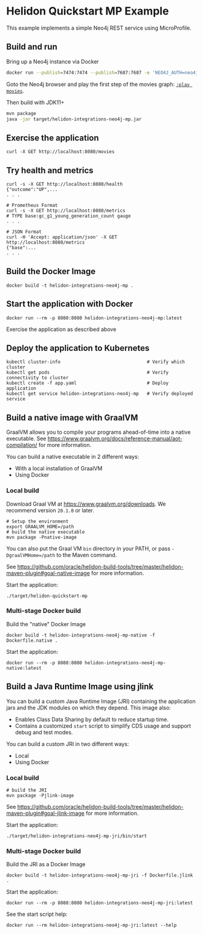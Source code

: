 # Helidon Quickstart MP Example

This example implements a simple Neo4j REST service using MicroProfile.

## Build and run

Bring up a Neo4j instance via Docker

```bash
docker run --publish=7474:7474 --publish=7687:7687 -e 'NEO4J_AUTH=neo4j/secret'  neo4j:4.0
```

Goto the Neo4j browser and play the first step of the movies graph: [`:play movies`](http://localhost:7474/browser/?cmd=play&arg=movies).


Then build with JDK11+
```bash
mvn package
java -jar target/helidon-integrations-neo4j-mp.jar
```

## Exercise the application

```
curl -X GET http://localhost:8080/movies

```

## Try health and metrics

```
curl -s -X GET http://localhost:8080/health
{"outcome":"UP",...
. . .

# Prometheus Format
curl -s -X GET http://localhost:8080/metrics
# TYPE base:gc_g1_young_generation_count gauge
. . .

# JSON Format
curl -H 'Accept: application/json' -X GET http://localhost:8080/metrics
{"base":...
. . .

```

## Build the Docker Image

```
docker build -t helidon-integrations-neo4j-mp .
```

## Start the application with Docker

```
docker run --rm -p 8080:8080 helidon-integrations-neo4j-mp:latest
```

Exercise the application as described above

## Deploy the application to Kubernetes

```
kubectl cluster-info                                # Verify which cluster
kubectl get pods                                    # Verify connectivity to cluster
kubectl create -f app.yaml                          # Deploy application
kubectl get service helidon-integrations-neo4j-mp   # Verify deployed service
```

## Build a native image with GraalVM

GraalVM allows you to compile your programs ahead-of-time into a native
 executable. See https://www.graalvm.org/docs/reference-manual/aot-compilation/
 for more information.

You can build a native executable in 2 different ways:
* With a local installation of GraalVM
* Using Docker

### Local build

Download Graal VM at https://www.graalvm.org/downloads. We recommend
version `20.1.0` or later.

```
# Setup the environment
export GRAALVM_HOME=/path
# build the native executable
mvn package -Pnative-image
```

You can also put the Graal VM `bin` directory in your PATH, or pass
 `-DgraalVMHome=/path` to the Maven command.

See https://github.com/oracle/helidon-build-tools/tree/master/helidon-maven-plugin#goal-native-image
 for more information.

Start the application:

```
./target/helidon-quickstart-mp
```

### Multi-stage Docker build

Build the "native" Docker Image

```
docker build -t helidon-integrations-neo4j-mp-native -f Dockerfile.native .
```

Start the application:

```
docker run --rm -p 8080:8080 helidon-integrations-neo4j-mp-native:latest
```


## Build a Java Runtime Image using jlink

You can build a custom Java Runtime Image (JRI) containing the application jars and the JDK modules 
on which they depend. This image also:

* Enables Class Data Sharing by default to reduce startup time. 
* Contains a customized `start` script to simplify CDS usage and support debug and test modes. 
 
You can build a custom JRI in two different ways:
* Local
* Using Docker


### Local build

```
# build the JRI
mvn package -Pjlink-image
```

See https://github.com/oracle/helidon-build-tools/tree/master/helidon-maven-plugin#goal-jlink-image
 for more information.

Start the application:

```
./target/helidon-integrations-neo4j-mp-jri/bin/start
```

### Multi-stage Docker build

Build the JRI as a Docker Image

```
docker build -t helidon-integrations-neo4j-mp-jri -f Dockerfile.jlink .
```

Start the application:

```
docker run --rm -p 8080:8080 helidon-integrations-neo4j-mp-jri:latest
```

See the start script help:

```
docker run --rm helidon-integrations-neo4j-mp-jri:latest --help
```
